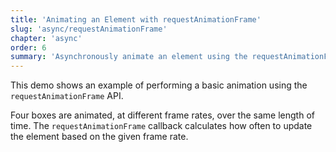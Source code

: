 ```yaml
---
title: 'Animating an Element with requestAnimationFrame'
slug: 'async/requestAnimationFrame'
chapter: 'async'
order: 6
summary: 'Asynchronously animate an element using the requestAnimationFrame API.'
---
```


This demo shows an example of performing a basic animation using the `requestAnimationFrame` API.

Four boxes are animated, at different frame rates, over the same length of time. The `requestAnimationFrame` callback calculates how often to update the element based on the given frame rate.
